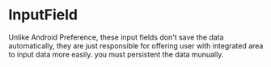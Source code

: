 # InputField

Unlike Android Preference, these input fields don't save the data automatically, they are just responsible for offering user with integrated area to input data more easily. you must persistent the data munually.
